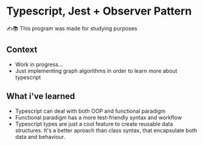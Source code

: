 # Typescript, Jest + Observer Pattern
✍️📚 This program was made for studying purposes

## Context
- Work in progress...
- Just implementing graph algorithms in order to learn more about typescript 

## What i've learned
- Typescript can deal with both OOP and functional paradigm
- Functional paradigm has a more test-friendly syntax and workflow
- Typescript types are just a cool feature to create reusable data structures. It's a better aproach than class syntax, that encapsulate both data and behaviour.
